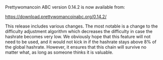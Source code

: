 Prettywomancoin ABC version 0.14.2 is now available from:

  <https://download.prettywomancoinabc.org/0.14.2/>

This release includes various changes. The most notable is a change to the difficulty adjustment algorithm which decreases the difficulty in case the hashrate becomes very low. We obviously hope that this feature will not need to be used, and it would not kick in if the hashrate stays above 8% of the global hashrate. However, it ensures that this chain will survive no matter what, as long as someone thinks it is valuable.
